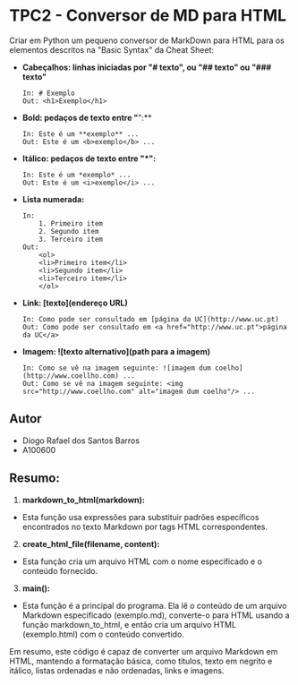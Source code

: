 # TPC2 - Conversor de MD para HTML
Criar em Python um pequeno conversor de MarkDown para HTML para os elementos descritos na "Basic Syntax" da Cheat Sheet:

- **Cabeçalhos: linhas iniciadas por "# texto", ou "## texto" ou "### texto"**
   ```
   In: # Exemplo
   Out: <h1>Exemplo</h1>
   ```
- **Bold: pedaços de texto entre "**":**
  ```
  In: Este é um **exemplo** ...
  Out: Este é um <b>exemplo</b> ...
  ```
- **Itálico: pedaços de texto entre "*":**
  ```
  In: Este é um *exemplo* ...
  Out: Este é um <i>exemplo</i> ...
  ```
- **Lista numerada:**
  ```
  In:
      1. Primeiro item
      2. Segundo item
      3. Terceiro item
  Out:
      <ol>
      <li>Primeiro item</li>
      <li>Segundo item</li>
      <li>Terceiro item</li>
      </ol>
  ```
- **Link: [texto](endereço URL)**
  ```
  In: Como pode ser consultado em [página da UC](http://www.uc.pt)
  Out: Como pode ser consultado em <a href="http://www.uc.pt">página da UC</a>
  ```
- **Imagem: ![texto alternativo](path para a imagem)**
  ```
  In: Como se vê na imagem seguinte: ![imagem dum coelho](http://www.coellho.com) ...
  Out: Como se vê na imagem seguinte: <img src="http://www.coellho.com" alt="imagem dum coelho"/> ...
  ```

## Autor
- Diogo Rafael dos Santos Barros
- A100600

## Resumo:
1. **markdown_to_html(markdown):**
- Esta função usa expressões para substituir padrões específicos encontrados no texto Markdown por tags HTML correspondentes.

2. **create_html_file(filename, content):**
- Esta função cria um arquivo HTML com o nome especificado e o conteúdo fornecido.

3. **main():**
- Esta função é a principal do programa. Ela lê o conteúdo de um arquivo Markdown especificado (exemplo.md), converte-o para HTML usando a função markdown_to_html, e então cria um arquivo HTML (exemplo.html) com o conteúdo convertido.

Em resumo, este código é capaz de converter um arquivo Markdown em HTML, mantendo a formatação básica, como títulos, texto em negrito e itálico, listas ordenadas e não ordenadas, links e imagens.





